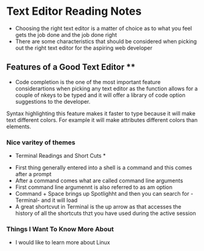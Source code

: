 # Text Editor Reading Notes
- Choosing the right text editor is a matter of choice as to what you feel gets the job done and the job done right
- There are some characteristics that should be considered when picking out the right text editor for the aspiring web developer
## Features of a Good Text Editor **
 - Code completion is the one of the most important feature considerartions when picking any text editor as the function allows for a couple of nkeys to be typed and it will offer a library of code option suggestions to the developer.

Syntax highlighting this feature makes it faster to type because it will make text different colors. For example it will make attributes different colors than elements.

### Nice varitey of themes

* Terminal Readings and Short Cuts *
- First thing generally entered into a shell is a command and this comes after a prompt
- After a command comes what are called command line arguments
- First command line argumennt is also referred to as am option
- Command + Space brings up Spotlighht and then you can search for -Terminal- and it will load
- A great shortcvut in Terminal is the up arrow as that accesses the history of all the shortcuts thzt you have used   during the active session
### Things I Want To Know More About
- I would like to learn more about Linux
